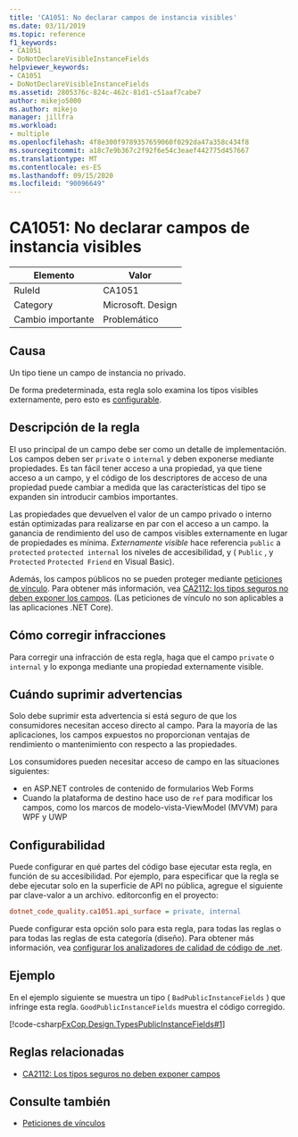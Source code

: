 ```yaml
---
title: 'CA1051: No declarar campos de instancia visibles'
ms.date: 03/11/2019
ms.topic: reference
f1_keywords:
- CA1051
- DoNotDeclareVisibleInstanceFields
helpviewer_keywords:
- CA1051
- DoNotDeclareVisibleInstanceFields
ms.assetid: 2805376c-824c-462c-81d1-c51aaf7cabe7
author: mikejo5000
ms.author: mikejo
manager: jillfra
ms.workload:
- multiple
ms.openlocfilehash: 4f8e300f9789357659060f0292da47a358c434f8
ms.sourcegitcommit: a18c7e9b367c2f92f6e54c3eaef442775d457667
ms.translationtype: MT
ms.contentlocale: es-ES
ms.lasthandoff: 09/15/2020
ms.locfileid: "90096649"
---
```

# <a name="ca1051-do-not-declare-visible-instance-fields"></a>CA1051: No declarar campos de instancia visibles

|Elemento|Valor|
|-|-|
|RuleId|CA1051|
|Category|Microsoft. Design|
|Cambio importante|Problemático|

## <a name="cause"></a>Causa

Un tipo tiene un campo de instancia no privado.

De forma predeterminada, esta regla solo examina los tipos visibles externamente, pero esto es [configurable](#configurability).

## <a name="rule-description"></a>Descripción de la regla

El uso principal de un campo debe ser como un detalle de implementación. Los campos deben ser `private` o `internal` y deben exponerse mediante propiedades. Es tan fácil tener acceso a una propiedad, ya que tiene acceso a un campo, y el código de los descriptores de acceso de una propiedad puede cambiar a medida que las características del tipo se expanden sin introducir cambios importantes.

Las propiedades que devuelven el valor de un campo privado o interno están optimizadas para realizarse en par con el acceso a un campo. la ganancia de rendimiento del uso de campos visibles externamente en lugar de propiedades es mínima. *Externamente visible* hace referencia `public` a `protected` `protected internal` los niveles de accesibilidad, y ( `Public` , y `Protected` `Protected Friend` en Visual Basic).

Además, los campos públicos no se pueden proteger mediante [peticiones de vínculo](/dotnet/framework/misc/link-demands). Para obtener más información, vea [CA2112: los tipos seguros no deben exponer los campos](../code-quality/ca2112.md). (Las peticiones de vínculo no son aplicables a las aplicaciones .NET Core).

## <a name="how-to-fix-violations"></a>Cómo corregir infracciones

Para corregir una infracción de esta regla, haga que el campo `private` o `internal` y lo exponga mediante una propiedad externamente visible.

## <a name="when-to-suppress-warnings"></a>Cuándo suprimir advertencias

Solo debe suprimir esta advertencia si está seguro de que los consumidores necesitan acceso directo al campo. Para la mayoría de las aplicaciones, los campos expuestos no proporcionan ventajas de rendimiento o mantenimiento con respecto a las propiedades.

Los consumidores pueden necesitar acceso de campo en las situaciones siguientes:

- en ASP.NET controles de contenido de formularios Web Forms
- Cuando la plataforma de destino hace uso de `ref` para modificar los campos, como los marcos de modelo-vista-ViewModel (MVVM) para WPF y UWP

## <a name="configurability"></a>Configurabilidad

Puede configurar en qué partes del código base ejecutar esta regla, en función de su accesibilidad. Por ejemplo, para especificar que la regla se debe ejecutar solo en la superficie de API no pública, agregue el siguiente par clave-valor a un archivo. editorconfig en el proyecto:

```ini
dotnet_code_quality.ca1051.api_surface = private, internal
```

Puede configurar esta opción solo para esta regla, para todas las reglas o para todas las reglas de esta categoría (diseño). Para obtener más información, vea [configurar los analizadores de calidad de código de .net](configure-fxcop-analyzers.md).

## <a name="example"></a>Ejemplo

En el ejemplo siguiente se muestra un tipo ( `BadPublicInstanceFields` ) que infringe esta regla. `GoodPublicInstanceFields` muestra el código corregido.

[!code-csharp[FxCop.Design.TypesPublicInstanceFields#1](../code-quality/codesnippet/CSharp/ca1051-do-not-declare-visible-instance-fields_1.cs)]

## <a name="related-rules"></a>Reglas relacionadas

- [CA2112: Los tipos seguros no deben exponer campos](../code-quality/ca2112.md)

## <a name="see-also"></a>Consulte también

- [Peticiones de vínculos](/dotnet/framework/misc/link-demands)
